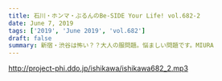 ```yaml
---
title: 石川・ホンマ・ぶるんのBe-SIDE Your Life! vol.682-2
date: June 7, 2019
tags: ['2019', 'June 2019', 'vol.682']
draft: false
summary: 新宿・渋谷は怖い？？大人の服問題。悩ましい問題です。MIURA
---
```


http://project-phi.ddo.jp/ishikawa/ishikawa682_2.mp3